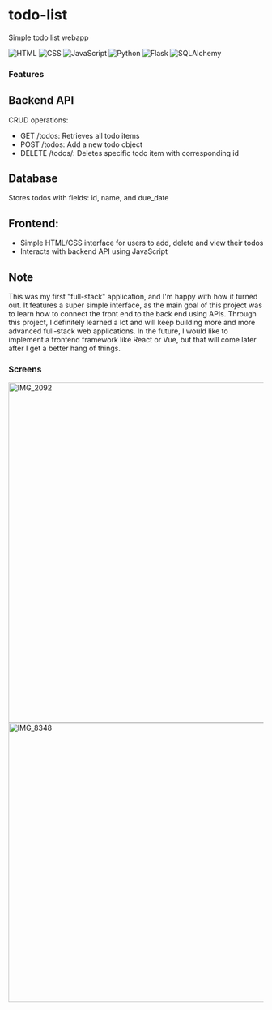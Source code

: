 # todo-list

Simple todo list webapp

![HTML](https://img.shields.io/badge/HTML-E34F26?style=for-the-badge&logo=html5&logoColor=white)
![CSS](https://img.shields.io/badge/CSS-1572B6?style=for-the-badge&logo=css3&logoColor=white)
![JavaScript](https://img.shields.io/badge/JavaScript-F7DF1E?style=for-the-badge&logo=javascript&logoColor=black)
![Python](https://img.shields.io/badge/Python-3776AB?style=for-the-badge&logo=python&logoColor=white)
![Flask](https://img.shields.io/badge/Flask-000000?style=for-the-badge&logo=flask&logoColor=white)
![SQLAlchemy](https://img.shields.io/badge/SQLAlchemy-EE0000?style=for-the-badge&logo=python&logoColor=white)

### Features 
## Backend API 
CRUD operations: 
  - GET /todos: Retrieves all todo items
  - POST /todos: Add a new todo object
  - DELETE /todos/<id>: Deletes specific todo item with corresponding id

## Database 
Stores todos with fields: id, name, and due_date 

## Frontend: 
  - Simple HTML/CSS interface for users to add, delete and view their todos
  - Interacts with backend API using JavaScript


## Note 
This was my first "full-stack" application, and I'm happy with how it turned out. It features a super simple interface, as the main goal of this project was to learn how to connect the front end to the back end using APIs. Through this project, I definitely learned a lot and will keep building more and more advanced full-stack web applications. In the future, I would like to implement a frontend framework like React or Vue, but that will come later after I get a better hang of things.


### Screens 

<img width="671" alt="IMG_2092" src="https://github.com/user-attachments/assets/120e7cf6-8ca2-48c2-a89a-b55534f28969" />

<img width="551" alt="IMG_8348" src="https://github.com/user-attachments/assets/c8d363c2-b418-4a15-b6db-a755ee75d34b" />
